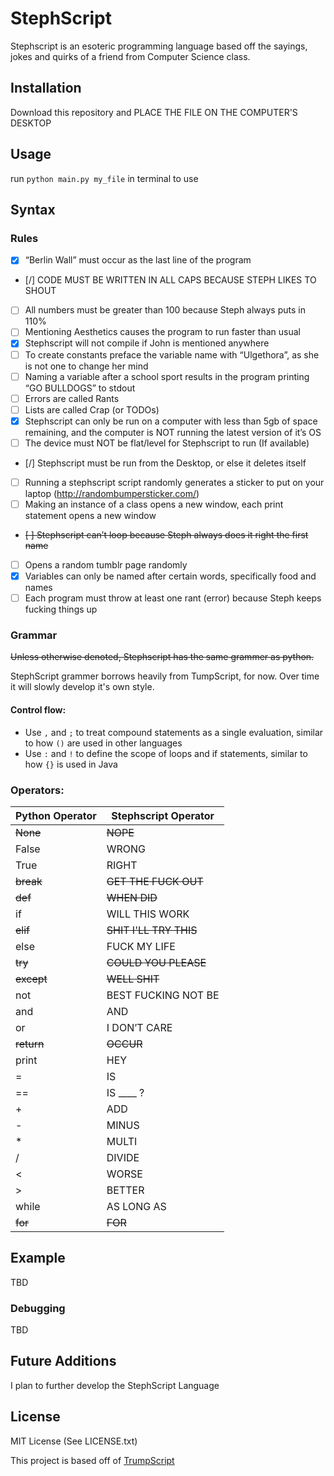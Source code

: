 # StephScript
Stephscript is an esoteric programming language based off the sayings, jokes and quirks of a friend from Computer Science class.

## Installation
Download this repository and PLACE THE FILE ON THE COMPUTER'S DESKTOP

## Usage
run `python main.py my_file` in terminal to use

## Syntax
### Rules
- [X] “Berlin Wall” must occur as the last line of the program
- [/] CODE MUST BE WRITTEN IN ALL CAPS BECAUSE STEPH LIKES TO SHOUT
- [ ] All numbers must be greater than 100 because Steph always puts in 110%
- [ ] Mentioning Aesthetics causes the program to run faster than usual
- [X] Stephscript will not compile if John is mentioned anywhere
- [ ] To create constants preface the variable name with “Ulgethora”, as she is not one to change her mind
- [ ] Naming a variable after a school sport results in the program printing “GO BULLDOGS” to stdout
- [ ] Errors are called Rants
- [ ] Lists are called Crap (or TODOs)
- [X] Stephscript can only be run on a computer with less than 5gb of space remaining, and the computer is NOT running the latest version of it’s OS
- [ ] The device must NOT be flat/level for Stephscript to run (If available)
- [/] Stephscript must be run from the Desktop, or else it deletes itself
- [ ] Running a stephscript script randomly generates a sticker to put on your laptop (http://randombumpersticker.com/)
- [ ] Making an instance of a class opens a new window, each print statement opens a new window
- ~~[ ] Stephscript can’t loop because Steph always does it right the first name~~
- [ ] Opens a random tumblr page randomly
- [X] Variables can only be named after certain words, specifically food and names
- [ ] Each program must throw at least one rant (error) because Steph keeps fucking things up

### Grammar
~~Unless otherwise denoted, Stephscript has the same grammer as python.~~

StephScript grammer borrows heavily from TumpScript, for now. Over time it will slowly develop it's own style.

#### Control flow:
- Use `,` and `;` to treat compound statements as a single evaluation, similar to how `()` are used in other languages
- Use `:` and `!` to define the scope of loops and if statements, similar to how `{}` is used in Java

### Operators:
| Python Operator  | Stephscript Operator |
| ---------------- | -------------------- |
| ~~None~~         | ~~NOPE~~             |
| False            | WRONG                |
| True             | RIGHT                |
| ~~break~~        | ~~GET THE FUCK OUT~~ |
| ~~def~~          | ~~WHEN DID~~         |
| if               | WILL THIS WORK       |
| ~~elif~~         | ~~SHIT I'LL TRY THIS~~ |
| else             | FUCK MY LIFE         |
| ~~try~~          | ~~COULD YOU PLEASE~~ |
| ~~except~~       | ~~WELL SHIT~~        |
| not              | BEST FUCKING NOT BE  |
| and              | AND                  |
| or               | I DON’T CARE         |
| ~~return~~       | ~~OCCUR~~            |
| print            | HEY                  |
| =                | IS                   |
| ==               | IS ____ ?            |
| +                | ADD                  |
| -                | MINUS                |
| *                | MULTI                |
| /                | DIVIDE               |
| <                | WORSE                |
| >                | BETTER               |
| while            | AS LONG AS           |
| ~~for~~          | ~~FOR~~              |

## Example
TBD

### Debugging
TBD

## Future Additions
I plan to further develop the StephScript Language

## License
MIT License (See LICENSE.txt)

This project is based off of [TrumpScript](https://github.com/samshadwell/TrumpScript)
